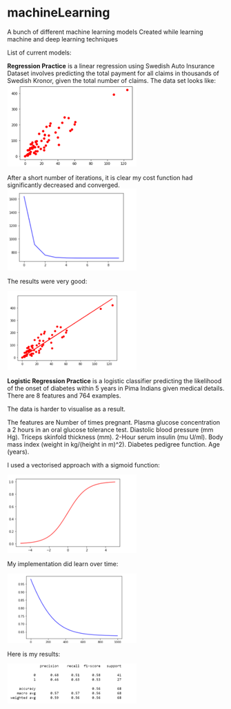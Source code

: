 # machineLearning
A bunch of different machine learning models
Created while learning machine and deep learning techniques

List of current models:

**Regression Practice** is a linear regression using Swedish Auto Insurance Dataset involves predicting the total payment for all claims in thousands of Swedish Kronor, given the total number of claims.
The data set looks like:
<img src="Images/Swedish%20insurance%20graph.PNG" width = 300>

After a short number of iterations, it is clear my cost function had significantly decreased and converged.
<img src="Images/Costs%20Swedish%20Insurance.PNG" width = 300>

The results were very good:

<img src="Images/Learned%20Regression.PNG" width = 300>

**Logistic Regression Practice** is a logistic classifier predicting the likelihood of the onset of diabetes within 5 years in Pima Indians given medical details. There are 8 features and 764 examples.

The data is harder to visualise as a result.

The features are 
Number of times pregnant.
Plasma glucose concentration a 2 hours in an oral glucose tolerance test.
Diastolic blood pressure (mm Hg).
Triceps skinfold thickness (mm).
2-Hour serum insulin (mu U/ml).
Body mass index (weight in kg/(height in m)^2).
Diabetes pedigree function.
Age (years).

I used a vectorised approach with a sigmoid function:

<img src = "Images/sigmoid.PNG" width = 300>

My implementation did learn over time:

<img src = "Images/learning_curve.PNG" width = 300>

Here is my results:

<img src = "Images/Outcome.PNG" width = 300>

